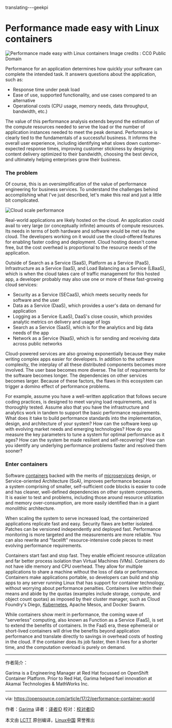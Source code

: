 translating---geekpi

Performance made easy with Linux containers
============================================================

 ![Performance made easy with Linux containers](https://opensource.com/sites/default/files/styles/image-full-size/public/containers_scale_performance.jpg?itok=A9RwUOXA "Performance made easy with Linux containers") 
Image credits : CC0 Public Domain

Performance for an application determines how quickly your software can complete the intended task. It answers questions about the application, such as:

*   Response time under peak load
*   Ease of use, supported functionality, and use cases compared to an alternative
*   Operational costs (CPU usage, memory needs, data throughput, bandwidth, etc.)

The value of this performance analysis extends beyond the estimation of the compute resources needed to serve the load or the number of application instances needed to meet the peak demand. Performance is clearly tied to the fundamentals of a successful business. It informs the overall user experience, including identifying what slows down customer-expected response times, improving customer stickiness by designing content delivery optimized to their bandwidth, choosing the best device, and ultimately helping enterprises grow their business.

### The problem

Of course, this is an oversimplification of the value of performance engineering for business services. To understand the challenges behind accomplishing what I've just described, let's make this real and just a little bit complicated.

 ![Cloud scale performance](https://opensource.com/sites/default/files/cloud_scale_performance.jpg "Cloud scale performance") 

Real-world applications are likely hosted on the cloud. An application could avail to very large (or conceptually infinite) amounts of compute resources. Its needs in terms of both hardware and software would be met via the cloud. The developers working on it would use the cloud-offered features for enabling faster coding and deployment. Cloud hosting doesn't come free, but the cost overhead is proportional to the resource needs of the application.

Outside of Search as a Service (SaaS), Platform as a Service (PaaS), Infrastructure as a Service (IaaS), and Load Balancing as a Service (LBaaS), which is when the cloud takes care of traffic management for this hosted app, a developer probably may also use one or more of these fast-growing cloud services:

*   Security as a Service (SECaaS), which meets security needs for software and the user
*   Data as a Service (DaaS), which provides a user's data on demand for application
*   Logging as a Service (LaaS), DaaS's close cousin, which provides analytic metrics on delivery and usage of logs
*   Search as a Service (SaaS), which is for the analytics and big data needs of the app
*   Network as a Service (NaaS), which is for sending and receiving data across public networks

Cloud-powered services are also growing exponentially because they make writing complex apps easier for developers. In addition to the software complexity, the interplay of all these distributed components becomes more involved. The user base becomes more diverse. The list of requirements for the software becomes longer. The dependencies on other services becomes larger. Because of these factors, the flaws in this ecosystem can trigger a domino effect of performance problems.

For example, assume you have a well-written application that follows secure coding practices, is designed to meet varying load requirements, and is thoroughly tested. Assume also that you have the infrastructure and analytics work in tandem to support the basic performance requirements. What does it take to build performance standards into the implementation, design, and architecture of your system? How can the software keep up with evolving market needs and emerging technologies? How do you measure the key parameters to tune a system for optimal performance as it ages? How can the system be made resilient and self-recovering? How can you identify any underlying performance problems faster and resolved them sooner?

### Enter containers

Software [containers][2] backed with the merits of [microservices][3] design, or Service-oriented Architecture (SoA), improves performance because a system comprising of smaller, self-sufficient code blocks is easier to code and has cleaner, well-defined dependencies on other system components. It is easier to test and problems, including those around resource utilization and memory over-consumption, are more easily identified than in a giant monolithic architecture.

When scaling the system to serve increased load, the containerized applications replicate fast and easy. Security flaws are better isolated. Patches can be versioned independently and deployed fast. Performance monitoring is more targeted and the measurements are more reliable. You can also rewrite and "facelift" resource-intensive code pieces to meet evolving performance requirements.

Containers start fast and stop fast. They enable efficient resource utilization and far better process isolation than Virtual Machines (VMs). Containers do not have idle memory and CPU overhead. They allow for multiple applications to share a machine without the loss of data or performance. Containers make applications portable, so developers can build and ship apps to any server running Linux that has support for container technology, without worrying about performance penalties. Containers live within their means and abide by the quotas (examples include storage, compute, and object count quotas) as imposed by their cluster manager, such as Cloud Foundry's Diego, [Kubernetes][4], Apache Mesos, and Docker Swarm.

While containers show merit in performance, the coming wave of "serverless" computing, also known as Function as a Service (FaaS), is set to extend the benefits of containers. In the FaaS era, these ephemeral or short-lived containers will drive the benefits beyond application performance and translate directly to savings in overhead costs of hosting in the cloud. If the container does its job faster, then it lives for a shorter time, and the computation overload is purely on demand.

--------------------------------------------------------------------------------

作者简介：

Garima is a Engineering Manager at Red Hat focussed on OpenShift Container Platform. Prior to Red Hat, Garima helped fuel innovation at Akamai Technologies & MathWorks Inc.

--------------------------------------------------------------------------------

via: https://opensource.com/article/17/2/performance-container-world

作者：[Garima][a]
译者：[译者ID](https://github.com/译者ID)
校对：[校对者ID](https://github.com/校对者ID)

本文由 [LCTT](https://github.com/LCTT/TranslateProject) 原创编译，[Linux中国](https://linux.cn/) 荣誉推出

[a]:https://opensource.com/users/garimavsharma
[1]:https://opensource.com/article/17/2/performance-container-world?rate=RozKaIY39AZNxbayqFkUmtkkhoGdctOVuGOAJqVJII8
[2]:https://opensource.com/resources/what-are-linux-containers
[3]:https://opensource.com/resources/what-are-microservices
[4]:https://opensource.com/resources/what-is-kubernetes
[5]:https://opensource.com/user/109286/feed
[6]:https://opensource.com/article/17/2/performance-container-world#comments
[7]:https://opensource.com/users/garimavsharma
